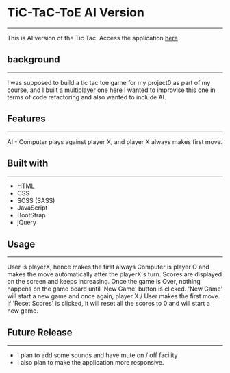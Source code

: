 # TiC-TaC-ToE AI Version
---
This is AI version of the Tic Tac.
Access the application [here](https://vidyullathakandipati.github.io/TiC-TaC-ToE_AI/)

## background
---
I was supposed to build a tic tac toe game for my project0 as part of my course,
and I built a multiplayer one [here](https://github.com/VidyullathaKandipati/tic-tac-toe)
I wanted to improvise this one in terms of code refactoring and also wanted to include AI.

## Features
---
AI - Computer plays against player X, and player X always makes first move.

## Built with
---
* HTML
* CSS
* SCSS (SASS)
* JavaScript
* BootStrap
* jQuery

## Usage
---
User is playerX, hence makes the first always
Computer is player O and makes the move automatically after the playerX's turn.
Scores are displayed on the screen and keeps increasing.
Once the game is Over, nothing happens on the game board until 'New Game' button is clicked.
'New Game' will start a new game and once again, player X / User makes the first move.
If 'Reset Scores' is clicked, it will reset all the scores to 0 and will start a new game.

## Future Release
---
* I plan to add some sounds and have mute on / off facility
* I also plan to make the application more responsive.
